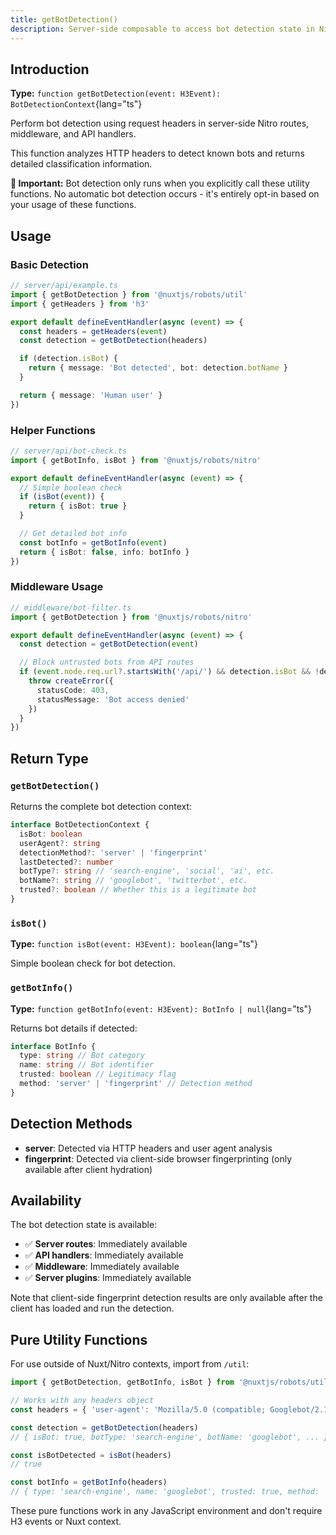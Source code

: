 ```yaml
---
title: getBotDetection()
description: Server-side composable to access bot detection state in Nitro routes and middleware.
---
```


## Introduction

**Type:** `function getBotDetection(event: H3Event): BotDetectionContext`{lang="ts"}

Perform bot detection using request headers in server-side Nitro routes, middleware, and API handlers.

This function analyzes HTTP headers to detect known bots and returns detailed classification information.

**🔔 Important:** Bot detection only runs when you explicitly call these utility functions. No automatic bot detection occurs - it's entirely opt-in based on your usage of these functions.

## Usage

### Basic Detection

```ts
// server/api/example.ts
import { getBotDetection } from '@nuxtjs/robots/util'
import { getHeaders } from 'h3'

export default defineEventHandler(async (event) => {
  const headers = getHeaders(event)
  const detection = getBotDetection(headers)

  if (detection.isBot) {
    return { message: 'Bot detected', bot: detection.botName }
  }

  return { message: 'Human user' }
})
```

### Helper Functions

```ts
// server/api/bot-check.ts
import { getBotInfo, isBot } from '@nuxtjs/robots/nitro'

export default defineEventHandler(async (event) => {
  // Simple boolean check
  if (isBot(event)) {
    return { isBot: true }
  }

  // Get detailed bot info
  const botInfo = getBotInfo(event)
  return { isBot: false, info: botInfo }
})
```

### Middleware Usage

```ts
// middleware/bot-filter.ts
import { getBotDetection } from '@nuxtjs/robots/nitro'

export default defineEventHandler(async (event) => {
  const detection = getBotDetection(event)

  // Block untrusted bots from API routes
  if (event.node.req.url?.startsWith('/api/') && detection.isBot && !detection.trusted) {
    throw createError({
      statusCode: 403,
      statusMessage: 'Bot access denied'
    })
  }
})
```

## Return Type

### `getBotDetection()`

Returns the complete bot detection context:

```ts
interface BotDetectionContext {
  isBot: boolean
  userAgent?: string
  detectionMethod?: 'server' | 'fingerprint'
  lastDetected?: number
  botType?: string // 'search-engine', 'social', 'ai', etc.
  botName?: string // 'googlebot', 'twitterbot', etc.
  trusted?: boolean // Whether this is a legitimate bot
}
```

### `isBot()`

**Type:** `function isBot(event: H3Event): boolean`{lang="ts"}

Simple boolean check for bot detection.

### `getBotInfo()`

**Type:** `function getBotInfo(event: H3Event): BotInfo | null`{lang="ts"}

Returns bot details if detected:

```ts
interface BotInfo {
  type: string // Bot category
  name: string // Bot identifier
  trusted: boolean // Legitimacy flag
  method: 'server' | 'fingerprint' // Detection method
}
```

## Detection Methods

- **server**: Detected via HTTP headers and user agent analysis
- **fingerprint**: Detected via client-side browser fingerprinting (only available after client hydration)

## Availability

The bot detection state is available:
- ✅ **Server routes**: Immediately available
- ✅ **API handlers**: Immediately available
- ✅ **Middleware**: Immediately available
- ✅ **Server plugins**: Immediately available

Note that client-side fingerprint detection results are only available after the client has loaded and run the detection.

## Pure Utility Functions

For use outside of Nuxt/Nitro contexts, import from `/util`:

```ts
import { getBotDetection, getBotInfo, isBot } from '@nuxtjs/robots/util'

// Works with any headers object
const headers = { 'user-agent': 'Mozilla/5.0 (compatible; Googlebot/2.1)' }

const detection = getBotDetection(headers)
// { isBot: true, botType: 'search-engine', botName: 'googlebot', ... }

const isBotDetected = isBot(headers)
// true

const botInfo = getBotInfo(headers)
// { type: 'search-engine', name: 'googlebot', trusted: true, method: 'server' }
```

These pure functions work in any JavaScript environment and don't require H3 events or Nuxt context.
